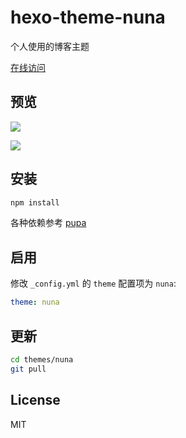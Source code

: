 # hexo-theme-nuna

个人使用的博客主题

[在线访问](https://xwartz.github.com/pupa)

## 预览

![](http://ww3.sinaimg.cn/large/65e4f1e6gw1f7ir0cdquvj21kw1paali.jpg)

![](http://ww1.sinaimg.cn/large/65e4f1e6gw1f7ir6jdq5vj21kw1ex0vc.jpg)

## 安装

```bash
npm install
```

各种依赖参考 [pupa](https://github.com/xwartz/pupa)

## 启用

修改 `_config.yml` 的 `theme` 配置项为 `nuna`:

```yaml
theme: nuna
```

## 更新

``` bash
cd themes/nuna
git pull
```

## License

MIT

